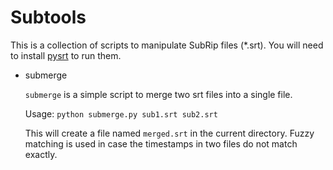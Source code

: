 # Subtools

This is a collection of scripts to manipulate SubRip files (*.srt). You will need to install [pysrt](https://pypi.python.org/pypi/pysrt) to run them.

* submerge
  
  `submerge` is a simple script to merge two srt files into a single file.

  Usage: `python submerge.py sub1.srt sub2.srt`
  
  This will create a file named `merged.srt` in the current directory. Fuzzy matching is used in case the timestamps in two files do not match exactly.
